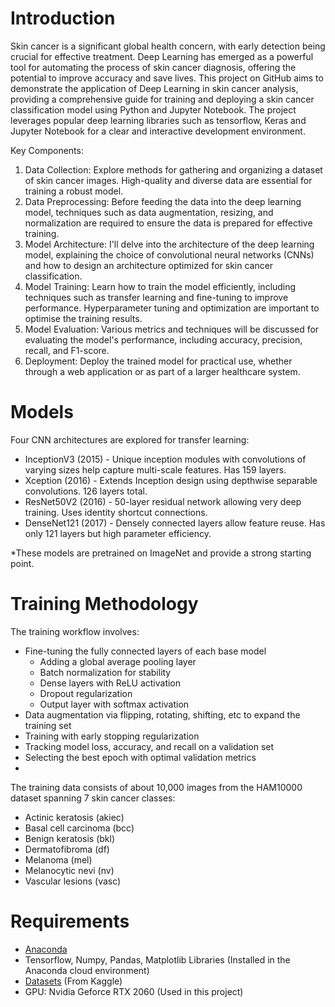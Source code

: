# Introduction
Skin cancer is a significant global health concern, with early detection being crucial for effective treatment. Deep Learning has emerged as a powerful tool for automating the process of skin cancer diagnosis, offering the potential to improve accuracy and save lives. This project on GitHub aims to demonstrate the application of Deep Learning in skin cancer analysis, providing a comprehensive guide for training and deploying a skin cancer classification model using Python and Jupyter Notebook. The project leverages popular deep learning libraries such as tensorflow, Keras and Jupyter Notebook for a clear and interactive development environment.

Key Components:
1. Data Collection: Explore methods for gathering and organizing a dataset of skin cancer images. High-quality and diverse data are essential for training a robust model.
2. Data Preprocessing: Before feeding the data into the deep learning model, techniques such as data augmentation, resizing, and normalization are required to ensure the data is prepared for effective training.
3. Model Architecture: I'll delve into the architecture of the deep learning model, explaining the choice of convolutional neural networks (CNNs) and how to design an architecture optimized for skin cancer classification.
4. Model Training: Learn how to train the model efficiently, including techniques such as transfer learning and fine-tuning to improve performance. Hyperparameter tuning and optimization are important to optimise the training results.
5. Model Evaluation: Various metrics and techniques will be discussed for evaluating the model's performance, including accuracy, precision, recall, and F1-score.
6. Deployment: Deploy the trained model for practical use, whether through a web application or as part of a larger healthcare system.

# Models

Four CNN architectures are explored for transfer learning:
- InceptionV3 (2015) - Unique inception modules with convolutions of varying sizes help capture multi-scale features. Has 159 layers.
- Xception (2016) - Extends Inception design using depthwise separable convolutions. 126 layers total.
- ResNet50V2 (2016) - 50-layer residual network allowing very deep training. Uses identity shortcut connections.
- DenseNet121 (2017) - Densely connected layers allow feature reuse. Has only 121 layers but high parameter efficiency.

*These models are pretrained on ImageNet and provide a strong starting point.

# Training Methodology
The training workflow involves:

- Fine-tuning the fully connected layers of each base model
  - Adding a global average pooling layer
  - Batch normalization for stability
  - Dense layers with ReLU activation
  - Dropout regularization
  - Output layer with softmax activation
- Data augmentation via flipping, rotating, shifting, etc to expand the training set
- Training with early stopping regularization
- Tracking model loss, accuracy, and recall on a validation set
- Selecting the best epoch with optimal validation metrics
- 
The training data consists of about 10,000 images from the HAM10000 dataset spanning 7 skin cancer classes:
- Actinic keratosis (akiec)
- Basal cell carcinoma (bcc)
- Benign keratosis (bkl)
- Dermatofibroma (df)
- Melanoma (mel)
- Melanocytic nevi (nv)
- Vascular lesions (vasc)

# Requirements
- [Anaconda](https://www.anaconda.com/download/)
- Tensorflow, Numpy, Pandas, Matplotlib Libraries (Installed in the Anaconda cloud environment)
- [Datasets](https://www.kaggle.com/datasets/kmader/skin-cancer-mnist-ham10000) (From Kaggle)
- GPU: Nvidia Geforce RTX 2060 (Used in this project)

